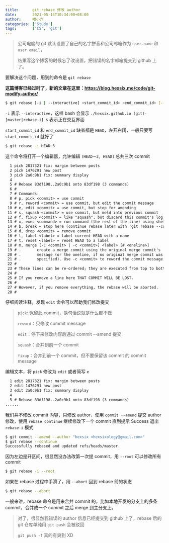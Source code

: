 ```yaml
---
title:      git rebase 修改 author
date:       2021-05-14T10:34:00+08:00
author:     喵小六
categories: ['Study']
tags:       ['CS', 'git']
---
```


> 公司电脑的 git 默认设置了自己的名字拼音和公司邮箱作为 `user.name` 和 `user.email`，
>
> 结果写这个博客的时候忘了改设置，把错误的名字邮箱提交到 github 上了。

要解决这个问题，用到的命令是 `git rebase`

<!--more-->

**这篇博客已经过时了，新的文章在这里：https://blog.hexsix.me/code/git-modify-author/**

```bash
$ git rebase [-i | --interactive] <start_commit_id> <end_commit_id> [--root]
```

`-i` 表示 `--interactive`，这样 bash 会显示 `./hexsix.github.io (git)-[master|rebase-i] $` 表示正在交互界面

`start_commit_id` 和 `end_commit_id` 缺省都是 `HEAD`，左开右闭，一般只要写 `start_commit_id` 就好了

```bash
$ git rebase -i HEAD~3
```

这个命令将打开一个编辑器，允许编辑 `(HEAD～3, HEAD]` 总共三次 commit

```txt
  1 pick 2817321 fix: margin between posts
  2 pick 1476291 new post
  3 pick 2a0c9b1 fix: summary display
  4 
  5 # Rebase 83df198..2a0c9b1 onto 83df198 (3 commands)
  6 #
  7 # Commands:
  8 # p, pick <commit> = use commit
  9 # r, reword <commit> = use commit, but edit the commit message
 10 # e, edit <commit> = use commit, but stop for amending
 11 # s, squash <commit> = use commit, but meld into previous commit
 12 # f, fixup <commit> = like "squash", but discard this commit's log message
 13 # x, exec <command> = run command (the rest of the line) using shell
 14 # b, break = stop here (continue rebase later with 'git rebase --continue')
 15 # d, drop <commit> = remove commit
 16 # l, label <label> = label current HEAD with a name
 17 # t, reset <label> = reset HEAD to a label
 18 # m, merge [-C <commit> | -c <commit>] <label> [# <oneline>]
 19 # .       create a merge commit using the original merge commit's
 20 # .       message (or the oneline, if no original merge commit was
 21 # .       specified). Use -c <commit> to reword the commit message.
 22 #
 23 # These lines can be re-ordered; they are executed from top to bottom.
 24 #
 25 # If you remove a line here THAT COMMIT WILL BE LOST.
 26 #
 27 # However, if you remove everything, the rebase will be aborted.
 28 #
```

仔细阅读注释，发现 `edit` 命令可以帮助我们修改提交

> `pick`: 保留此 commit，换句话说就是什么都不做
>
> `reword`：只修改 commit message
>
> `edit`：停下来修改内容后通过 commit --amend 提交
>
> `squash`：合并到前一个 commit
>
> `fixup`：合并到前一个 commit，但不要保留该 commit 的 commit message

编辑文本，将 `pick` 修改为 `edit` 或者简写 `e`

```txt
  1 edit 2817321 fix: margin between posts
  2 edit 1476291 new post
  3 edit 2a0c9b1 fix: summary display
  4 
  5 # Rebase 83df198..2a0c9b1 onto 83df198 (3 commands)
......
```

我们并不修改 commit 内容，只修改 author，使用 `commit --amend` 提交 author 修改，使用 `rebase continue` 继续修改下一个 commit 直到提示 Success 退出 `rebase-i` 模式

```bash
$ git commit --amend --author "hexsix <hexsixology@gmail.com>"
$ git rebase --continue
Successfully rebased and updated refs/heads/master.
```

因为左边是开区间，很显然没办法改第一次提 commit，用 `--root` 可以修改所有 commit

```bash
$ git rebase -i --root
```

如果在 rebase 过程中手滑了，用 `--abort` 回到 rebase 前的状态

```bash
$ git rebase --abort
```

一般来讲，rebase 命令是用来合并 commit 的，比如本地开发的分支上的多条 commit，合并成一个 commit 之后 merge 到主分支上。

> 对了，很显然我错误的 author 信息已经提交到 github 上了，rebase 后的 git 仓库单纯用 `git push` 会被驳回
>
> `git push -f` 真的有爽到 XD
